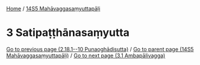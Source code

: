 
[Home](/) / [14S5 Mahāvaggasaṃyuttapāḷi](../14S5.md)

# 3 Satipaṭṭhānasaṃyutta


[Go to previous page (2.18.1--10 Punaoghādisutta)](2/2.18/2.18.1--10.md) / [Go to parent page (14S5 Mahāvaggasaṃyuttapāḷi)](0.md) / [Go to next page (3.1 Ambapālivagga)](3/3.1.md)


